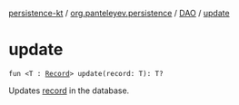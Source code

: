 [persistence-kt](../../index.md) / [org.panteleyev.persistence](../index.md) / [DAO](index.md) / [update](.)

# update

`fun <T : `[`Record`](../-record/index.md)`> update(record: T): T?`

Updates [record](update.md#org.panteleyev.persistence.DAO$update(org.panteleyev.persistence.DAO.update.T)/record) in the database.

